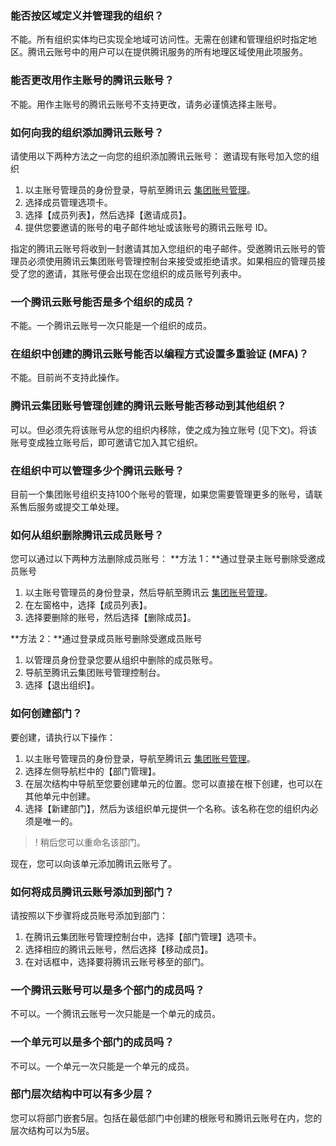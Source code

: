 
### 能否按区域定义并管理我的组织？
不能。所有组织实体均已实现全地域可访问性。无需在创建和管理组织时指定地区。腾讯云账号中的用户可以在提供腾讯服务的所有地理区域使用此项服务。

### 能否更改用作主账号的腾讯云账号？
不能。用作主账号的腾讯云账号不支持更改，请务必谨慎选择主账号。

### 如何向我的组织添加腾讯云账号？
请使用以下两种方法之一向您的组织添加腾讯云账号：
邀请现有账号加入您的组织
1. 以主账号管理员的身份登录，导航至腾讯云 [集团账号管理](https://console.cloud.tencent.com/organization)。
2. 选择成员管理选项卡。
3. 选择【成员列表】，然后选择【邀请成员】。
4. 提供您要邀请的账号的电子邮件地址或该账号的腾讯云账号 ID。

指定的腾讯云账号将收到一封邀请其加入您组织的电子邮件。受邀腾讯云账号的管理员必须使用腾讯云集团账号管理控制台来接受或拒绝请求。如果相应的管理员接受了您的邀请，其账号便会出现在您组织的成员账号列表中。

### 一个腾讯云账号能否是多个组织的成员？
不能。一个腾讯云账号一次只能是一个组织的成员。

### 在组织中创建的腾讯云账号能否以编程方式设置多重验证 (MFA)？
不能。目前尚不支持此操作。

### 腾讯云集团账号管理创建的腾讯云账号能否移动到其他组织？
可以。但必须先将该账号从您的组织内移除，使之成为独立账号 (见下文)。将该账号变成独立账号后，即可邀请它加入其它组织。 

### 在组织中可以管理多少个腾讯云账号？
目前一个集团账号组织支持100个账号的管理，如果您需要管理更多的账号，请联系售后服务或提交工单处理。

### 如何从组织删除腾讯云成员账号？
您可以通过以下两种方法删除成员账号：
**方法 1：**通过登录主账号删除受邀成员账号
1. 以主账号管理员的身份登录，然后导航至腾讯云 [集团账号管理](https://console.cloud.tencent.com/organization)。
2. 在左窗格中，选择【成员列表】。
3. 选择要删除的账号，然后选择【删除成员】。

**方法 2：**通过登录成员账号删除受邀成员账号
1. 以管理员身份登录您要从组织中删除的成员账号。
2. 导航至腾讯云集团账号管理控制台。
3. 选择【退出组织】。

### 如何创建部门？
要创建，请执行以下操作：
1. 以主账号管理员的身份登录，导航至腾讯云 [集团账号管理](https://console.cloud.tencent.com/organization)。
2. 选择左侧导航栏中的【部门管理】。
3. 在层次结构中导航至您要创建单元的位置。您可以直接在根下创建，也可以在其他单元中创建。
4. 选择【新建部门】，然后为该组织单元提供一个名称。该名称在您的组织内必须是唯一的。

>! 稍后您可以重命名该部门。

现在，您可以向该单元添加腾讯云账号了。

### 如何将成员腾讯云账号添加到部门？
请按照以下步骤将成员账号添加到部门：
1. 在腾讯云集团账号管理控制台中，选择【部门管理】选项卡。
2. 选择相应的腾讯云账号，然后选择【移动成员】。
3. 在对话框中，选择要将腾讯云账号移至的部门。

### 一个腾讯云账号可以是多个部门的成员吗？
不可以。一个腾讯云账号一次只能是一个单元的成员。

### 一个单元可以是多个部门的成员吗？
不可以。一个单元一次只能是一个单元的成员。

### 部门层次结构中可以有多少层？
您可以将部门嵌套5层。包括在最低部门中创建的根账号和腾讯云账号在内，您的层次结构可以为5层。
